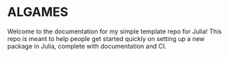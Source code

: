 # ALGAMES
Welcome to the documentation for my simple template repo for Julia!
This repo is meant to help people get started quickly on setting up a new package in
Julia, complete with documentation and CI.

```@contents
```
